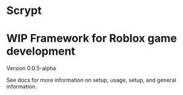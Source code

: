 # Scrypt

# WIP Framework for Roblox game development
Version 0.0.5-alpha

See docs for more information on setup, usage, setup, and general information.
